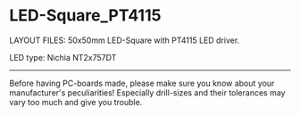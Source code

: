
LED-Square_PT4115
=================

LAYOUT FILES: 50x50mm LED-Square with PT4115 LED driver.

LED type: Nichia NT2x757DT


---

Before having PC-boards made, please make sure you know about your manufacturer's peculiarities!
Especially drill-sizes and their tolerances may vary too much and give you trouble.

